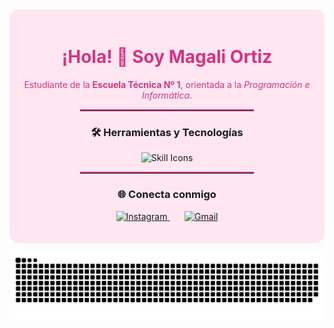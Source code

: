 <div align="center" style="background-color:#ffe6f0; padding: 20px; border-radius: 15px;">

<h1 style="color:#d63384;">¡Hola! 👋 Soy <strong>Magali Ortiz</strong></h1>

<p style="color:#d63384;">
  Estudiante de la <strong>Escuela Técnica Nº 1</strong>, orientada a la <em>Programación e Informática</em>.
</p>

<hr style="border-top: 2px solid #d63384; width: 60%;"/>

### 🛠️ Herramientas y Tecnologías

<p>
  <img src="https://skillicons.dev/icons?i=js,java,cs,html,css,mysql,arduino,php" alt="Skill Icons"/>
</p>

<hr style="border-top: 2px solid #d63384; width: 60%;"/>

### 🌐 Conecta conmigo

<p>
  <a href="https://instagram.com/tu_usuario" target="_blank" rel="noreferrer">
    <img src="https://skillicons.dev/icons?i=instagram" alt="Instagram"/>
  </a>
  &nbsp;&nbsp;
  &nbsp;&nbsp;
  <a href="mailto:tu_email@gmail.com">
    <img src="https://skillicons.dev/icons?i=gmail" alt="Gmail"/>
  </a>
</p>

</div>


<p align="center">
  <img src="https://raw.githubusercontent.com/Platane/snk/output/github-contribution-grid-snake.svg" alt="snake gif"/>
</p>

